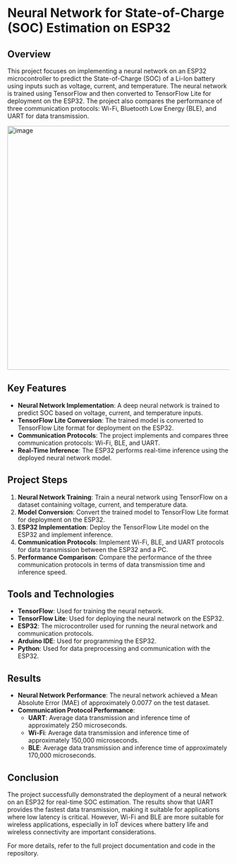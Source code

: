 # Neural Network for State-of-Charge (SOC) Estimation on ESP32

## Overview
This project focuses on implementing a neural network on an ESP32 microcontroller to predict the State-of-Charge (SOC) of a Li-Ion battery using inputs such as voltage, current, and temperature. The neural network is trained using TensorFlow and then converted to TensorFlow Lite for deployment on the ESP32. The project also compares the performance of three communication protocols: Wi-Fi, Bluetooth Low Energy (BLE), and UART for data transmission.

<img width="867" height="553" alt="image" src="https://github.com/user-attachments/assets/496713ab-9e2e-4d4a-ba68-39add8593176" />


## Key Features
- **Neural Network Implementation**: A deep neural network is trained to predict SOC based on voltage, current, and temperature inputs.
- **TensorFlow Lite Conversion**: The trained model is converted to TensorFlow Lite format for deployment on the ESP32.
- **Communication Protocols**: The project implements and compares three communication protocols: Wi-Fi, BLE, and UART.
- **Real-Time Inference**: The ESP32 performs real-time inference using the deployed neural network model.

## Project Steps
1. **Neural Network Training**: Train a neural network using TensorFlow on a dataset containing voltage, current, and temperature data.
2. **Model Conversion**: Convert the trained model to TensorFlow Lite format for deployment on the ESP32.
3. **ESP32 Implementation**: Deploy the TensorFlow Lite model on the ESP32 and implement inference.
4. **Communication Protocols**: Implement Wi-Fi, BLE, and UART protocols for data transmission between the ESP32 and a PC.
5. **Performance Comparison**: Compare the performance of the three communication protocols in terms of data transmission time and inference speed.

## Tools and Technologies
- **TensorFlow**: Used for training the neural network.
- **TensorFlow Lite**: Used for deploying the neural network on the ESP32.
- **ESP32**: The microcontroller used for running the neural network and communication protocols.
- **Arduino IDE**: Used for programming the ESP32.
- **Python**: Used for data preprocessing and communication with the ESP32.

## Results
- **Neural Network Performance**: The neural network achieved a Mean Absolute Error (MAE) of approximately 0.0077 on the test dataset.
- **Communication Protocol Performance**:
  - **UART**: Average data transmission and inference time of approximately 250 microseconds.
  - **Wi-Fi**: Average data transmission and inference time of approximately 150,000 microseconds.
  - **BLE**: Average data transmission and inference time of approximately 170,000 microseconds.

## Conclusion
The project successfully demonstrated the deployment of a neural network on an ESP32 for real-time SOC estimation. The results show that UART provides the fastest data transmission, making it suitable for applications where low latency is critical. However, Wi-Fi and BLE are more suitable for wireless applications, especially in IoT devices where battery life and wireless connectivity are important considerations.

For more details, refer to the full project documentation and code in the repository.
